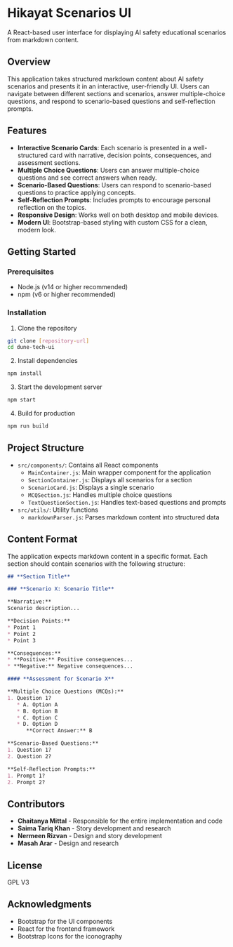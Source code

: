 # Hikayat Scenarios UI

A React-based user interface for displaying AI safety educational scenarios from markdown content.

## Overview

This application takes structured markdown content about AI safety scenarios and presents it in an interactive, user-friendly UI. Users can navigate between different sections and scenarios, answer multiple-choice questions, and respond to scenario-based questions and self-reflection prompts.

## Features

- **Interactive Scenario Cards**: Each scenario is presented in a well-structured card with narrative, decision points, consequences, and assessment sections.
- **Multiple Choice Questions**: Users can answer multiple-choice questions and see correct answers when ready.
- **Scenario-Based Questions**: Users can respond to scenario-based questions to practice applying concepts.
- **Self-Reflection Prompts**: Includes prompts to encourage personal reflection on the topics.
- **Responsive Design**: Works well on both desktop and mobile devices.
- **Modern UI**: Bootstrap-based styling with custom CSS for a clean, modern look.

## Getting Started

### Prerequisites

- Node.js (v14 or higher recommended)
- npm (v6 or higher recommended)

### Installation

1. Clone the repository

```bash
git clone [repository-url]
cd dune-tech-ui
```

2. Install dependencies

```bash
npm install
```

3. Start the development server

```bash
npm start
```

4. Build for production

```bash
npm run build
```

## Project Structure

- `src/components/`: Contains all React components
  - `MainContainer.js`: Main wrapper component for the application
  - `SectionContainer.js`: Displays all scenarios for a section
  - `ScenarioCard.js`: Displays a single scenario
  - `MCQSection.js`: Handles multiple choice questions
  - `TextQuestionSection.js`: Handles text-based questions and prompts
- `src/utils/`: Utility functions
  - `markdownParser.js`: Parses markdown content into structured data

## Content Format

The application expects markdown content in a specific format. Each section should contain scenarios with the following structure:

```markdown
## **Section Title**

### **Scenario X: Scenario Title**

**Narrative:**  
Scenario description...

**Decision Points:**
* Point 1
* Point 2
* Point 3

**Consequences:**
* **Positive:** Positive consequences...
* **Negative:** Negative consequences...

#### **Assessment for Scenario X**

**Multiple Choice Questions (MCQs):**
1. Question 1?
   * A. Option A
   * B. Option B
   * C. Option C
   * D. Option D
      **Correct Answer:** B

**Scenario-Based Questions:**
1. Question 1?
2. Question 2?

**Self-Reflection Prompts:**
1. Prompt 1?
2. Prompt 2?
```

## Contributors

- **Chaitanya Mittal** - Responsible for the entire implementation and code
- **Saima Tariq Khan** - Story development and research
- **Nermeen Rizvan** - Design and story development
- **Masah Arar** - Design and research

## License

GPL V3

## Acknowledgments

- Bootstrap for the UI components
- React for the frontend framework
- Bootstrap Icons for the iconography
